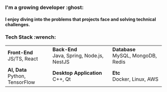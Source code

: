 <h3 align="left">I'm a growing developer :ghost:</h3>
<h4>I enjoy diving into the problems that projects face and solving technical challenges. </h4>

<h3 align="left">Tech Stack :wrench:</h3>
<table>
  <tr>
    <td>
      <strong>Front-End</strong><br>
      JS/TS, React
    </td>
    <td>
      <strong>Back-End</strong><br>
      Java, Spring, Node.js, NestJS
    </td>
    <td>
      <strong>Database</strong><br>
      MySQL, MongoDB, Redis
    </td>
  </tr>
  <tr>
    <td>
      <strong>AI, Data</strong><br>
      Python, TensorFlow
    </td>
    <td>
      <strong>Desktop Application</strong><br>
      C++, Qt
    </td>
    <td>
      <strong>Etc</strong><br>
      Docker, Linux, AWS
    </td>
  </tr>
</table>
